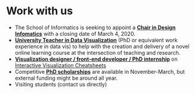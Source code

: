 # Work with us

* The School of Informatics is seeking to appoint a __[Chair in Design Infomatics](https://www.vacancies.ed.ac.uk/pls/corehrrecruit/erq_jobspec_version_4.display_form)__ with a closing date of March 4, 2020.
* __[University Teacher in Data Visualization](job-datavista.html)__ (PhD or equivalent work experience in data vis) to help with the creation and delivery of a novel online learning course at the intersection of teaching and research. 
* __[Visualization designer / front-end developer / PhD internship](jobs-cheatsheets.html)__ on [Interactive Visualization Cheatsheets](http://visualizationcheatsheets.github.io)
* Competitive __[PhD scholarships](phd-edinburgh.html)__ are available in November-March, but external funding might be around all year. 
* Visiting students (contact us directly)
<!--
* [Graphic designer / Javascript developer](job-cheatsheets.html) for creating visualization cheat sheets (http://visualinteractivedata.github.io). 
-->
